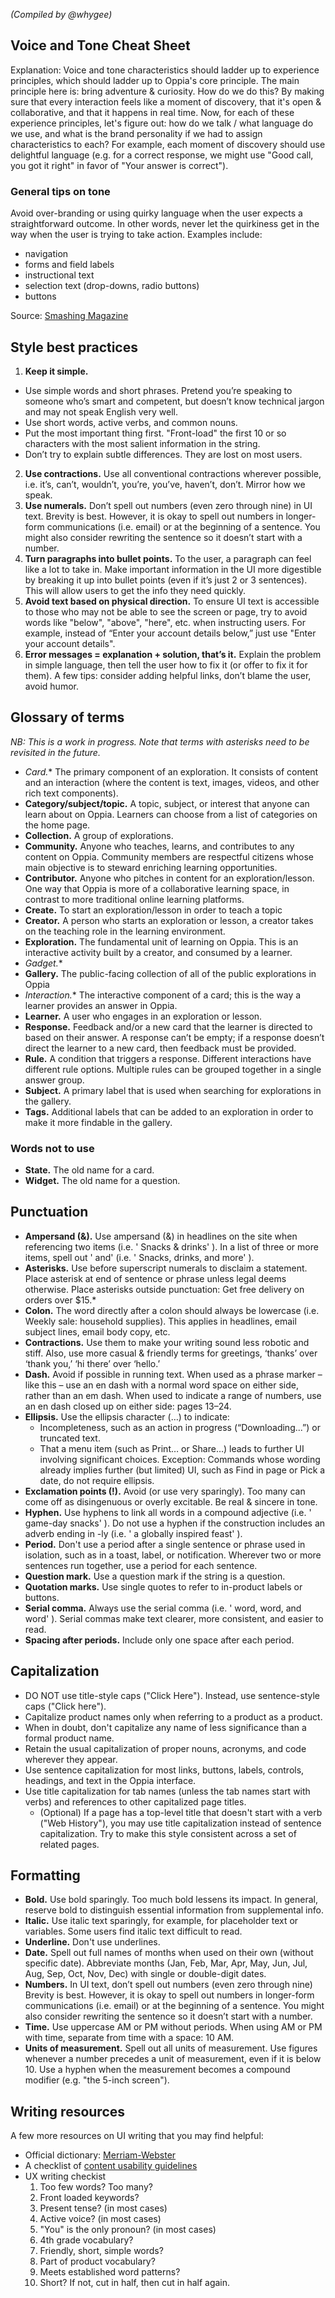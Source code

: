 _(Compiled by @whygee)_

## Voice and Tone Cheat Sheet

Explanation: Voice and tone characteristics should ladder up to experience principles, which should ladder up to Oppia's core principle. The main principle here is: bring adventure & curiosity. How do we do this? By making sure that every interaction feels like a moment of discovery, that it's open & collaborative, and that it happens in real time. Now, for each of these experience principles, let's figure out: how do we talk / what language do we use, and what is the brand personality if we had to assign characteristics to each? For example, each moment of discovery should use delightful language (e.g. for a correct response, we might use "Good call, you got it right" in favor of "Your answer is correct").

### General tips on tone

Avoid over-branding or using quirky language when the user expects a straightforward outcome. In other words, never let the quirkiness get in the way when the user is trying to take action. Examples include:
 
- navigation
- forms and field labels
- instructional text
- selection text (drop-downs, radio buttons)
- buttons

Source: [Smashing Magazine](http://www.smashingmagazine.com/2013/06/17/five-ways-prevent-bad-microcopy/)

## Style best practices

1. **Keep it simple.**
  - Use simple words and short phrases. Pretend you’re speaking to someone who’s smart and competent, but doesn’t know technical jargon and may not speak English very well.
  - Use short words, active verbs, and common nouns.
  - Put the most important thing first. "Front-load" the first 10 or so characters with the most salient information in the string.
  - Don’t try to explain subtle differences. They are lost on most users.
2. **Use contractions.** Use all conventional contractions wherever possible, i.e. it’s, can’t, wouldn’t, you’re, you’ve, haven’t, don’t. Mirror how we speak.
3. **Use numerals.** Don’t spell out numbers (even zero through nine) in UI text. Brevity is best. However, it is okay to spell out numbers in longer-form communications (i.e. email) or at the beginning of a sentence. You might also consider rewriting the sentence so it doesn’t start with a number.
4. **Turn paragraphs into bullet points.** To the user, a paragraph can feel like a lot to take in. Make important information in the UI more digestible by breaking it up into bullet points (even if it’s just 2 or 3 sentences). This will allow users to get the info they need quickly.
5. **Avoid text based on physical direction.** To ensure UI text is accessible to those who may not be able to see the screen or page, try to avoid words like "below", "above", "here", etc. when instructing users. For example, instead of “Enter your account details below,” just use "Enter your account details".
6. **Error messages = explanation + solution, that’s it.** Explain the problem in simple language, then tell the user how to fix it (or offer to fix it for them). A few tips: consider adding helpful links, don’t blame the user, avoid humor.

## Glossary of terms

_NB: This is a work in progress. Note that terms with asterisks need to be revisited in the future._

- **Card*.** The primary component of an exploration. It consists of content and an interaction (where the content is text, images, videos, and other rich text components).
- **Category/subject/topic.** A topic, subject, or interest that anyone can learn about on Oppia. Learners can choose from a list of categories on the home page.
- **Collection.** A group of explorations.
- **Community.** Anyone who teaches, learns, and contributes to any content on Oppia. Community members are respectful citizens whose main objective is to steward enriching learning opportunities.
- **Contributor.** Anyone who pitches in content for an exploration/lesson. One way that Oppia is more of a collaborative learning space, in contrast to more traditional online learning platforms.
- **Create.** To start an exploration/lesson in order to teach a topic
- **Creator.** A person who starts an exploration or lesson, a creator takes on the teaching role in the learning environment.
- **Exploration.** The fundamental unit of learning on Oppia. This is an interactive activity built by a creator, and consumed by a learner. 
- **Gadget*.**
- **Gallery.** The public-facing collection of all of the public explorations in Oppia
- **Interaction*.** The interactive component of a card; this is the way a learner provides an answer in Oppia.
- **Learner.** A user who engages in an exploration or lesson.
- **Response.** Feedback and/or a new card that the learner is directed to based on their answer. A response can’t be empty; if a response doesn’t direct the learner to a new card, then feedback must be provided.
- **Rule.** A condition that triggers a response. Different interactions have different rule options. Multiple rules can be grouped together in a single answer group.
- **Subject.** A primary label that is used when searching for explorations in the gallery. 
- **Tags.** Additional labels that can be added to an exploration in order to make it more findable in the gallery.

### Words not to use
- **State.** The old name for a card.
- **Widget.** The old name for a question.

## Punctuation
- **Ampersand (&).** Use ampersand (&) in headlines on the site when referencing two items (i.e. ' Snacks & drinks' ). In a list of three or more items, spell out ' and'  (i.e. ' Snacks, drinks, and more' ). 
- **Asterisks.** Use before superscript numerals to disclaim a statement. Place asterisk at end of sentence or phrase unless legal deems otherwise. Place asterisks outside punctuation: Get free delivery on orders over $15.*
- **Colon.** The word directly after a colon should always be lowercase (i.e. Weekly sale: household supplies). This applies in headlines, email subject lines, email body copy, etc.
- **Contractions.** Use them to make your writing sound less robotic and stiff. Also, use more casual & friendly terms for greetings, ‘thanks’ over ‘thank you,’ ‘hi there’ over ‘hello.’
- **Dash.** Avoid if possible in running text. When used as a phrase marker – like this – use an en dash with a normal word space on either side, rather than an em dash. When used to indicate a range of numbers, use an en dash closed up on either side: pages 13–24.
- **Ellipsis.** Use the ellipsis character (…) to indicate:
  - Incompleteness, such as an action in progress (“Downloading...”) or truncated text.
  - That a menu item (such as Print… or Share…) leads to further UI involving significant choices. Exception: Commands whose wording already implies further (but limited) UI, such as Find in page or Pick a date, do not require ellipsis.
- **Exclamation points (!).** Avoid (or use very sparingly). Too many can come off as disingenuous or overly excitable. Be real & sincere in tone.
- **Hyphen.** Use hyphens to link all words in a compound adjective (i.e. ' game-day snacks' ). Do not use a hyphen if the construction includes an adverb ending in -ly (i.e. ' a globally inspired feast' ).
- **Period.** Don't use a period after a single sentence or phrase used in isolation, such as in a toast, label, or notification. Wherever two or more sentences run together, use a period for each sentence. 
- **Question mark.** Use a question mark if the string is a question.
- **Quotation marks.** Use single quotes to refer to in-product labels or buttons. 
- **Serial comma.** Always use the serial comma (i.e. ' word, word, and word' ). Serial commas make text clearer, more consistent, and easier to read.
- **Spacing after periods.** Include only one space after each period.

## Capitalization
- DO NOT use title-style caps ("Click Here"). Instead, use sentence-style caps ("Click here").
- Capitalize product names only when referring to a product as a product. 
- When in doubt, don't capitalize any name of less significance than a formal product name.
- Retain the usual capitalization of proper nouns, acronyms, and code wherever they appear.
- Use sentence capitalization for most links, buttons, labels, controls, headings, and text in the Oppia interface.
- Use title capitalization for tab names (unless the tab names start with verbs) and references to other capitalized page titles.
  - (Optional) If a page has a top-level title that doesn't start with a verb ("Web History"), you may use title capitalization instead of sentence capitalization. Try to make this style consistent across a set of related pages.

## Formatting
- **Bold.** Use bold sparingly. Too much bold lessens its impact. In general, reserve bold to distinguish essential information from supplemental info.
- **Italic.** Use italic text sparingly, for example, for placeholder text or variables. Some users find italic text difficult to read.
- **Underline.** Don't use underlines.
- **Date.** Spell out full names of months when used on their own (without specific date). Abbreviate months (Jan, Feb, Mar, Apr, May, Jun, Jul, Aug, Sep, Oct, Nov, Dec) with single or double-digit dates.
- **Numbers.** In UI text, don’t spell out numbers (even zero through nine) Brevity is best. However, it is okay to spell out numbers in longer-form communications (i.e. email) or at the beginning of a sentence. You might also consider rewriting the sentence so it doesn’t start with a number.
- **Time.** Use uppercase AM or PM without periods. When using AM or PM with time, separate from time with a space: 10 AM.
- **Units of measurement.** Spell out all units of measurement. Use figures whenever a number precedes a unit of measurement, even if it is below 10. Use a hyphen when the measurement becomes a compound modifier (e.g. "the 5-inch screen").

## Writing resources

A few more resources on UI writing that you may find helpful:
- Official dictionary: [Merriam-Webster](http://www.merriam-webster.com/)
- A checklist of [content usability guidelines](http://www.userfocus.co.uk/resources/contentchecklist.html)
- UX writing checkist
  1. Too few words? Too many?
  2. Front loaded keywords?
  3. Present tense? (in most cases)
  4. Active voice? (in most cases)
  5. "You" is the only pronoun? (in most cases)
  6. 4th grade vocabulary? 
  7. Friendly, short, simple words?
  8. Part of product vocabulary?
  9. Meets established word patterns?
  10. Short? If not, cut in half, then cut in half again.
